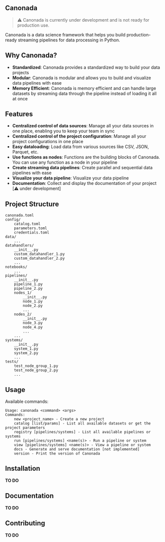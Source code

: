 ## Canonada
> ⚠️ Canonada is currently under development and is not ready for production use. 

Canonada is a data science framework that helps you build production-ready streaming pipelines for data processing in Python.

## Why Canonada?
- **Standardized**: Canonada provides a standardized way to build your data projects
- **Modular**: Canonada is modular and allows you to build and visualize data pipelines with ease
- **Memory Efficient**: Canonada is memory efficient and can handle large datasets by streaming data through the pipeline instead of loading it all at once

## Features
- **Centralized control of data sources**: Manage all your data sources in one place, enabling you to keep your team in sync
- **Centralized control of the project configuration**: Manage all your project configurations in one place
- **Easy dataloading**: Load data from various sources like CSV, JSON, Parquet, etc.
- **Use functions as nodes**: Functions are the building blocks of Canonada. You can use any function as a node in your pipeline
- **Create streaming data pipelines**: Create parallel and sequential data pipelines with ease
- **Visualize your data pipeline**: Visualize your data pipeline
- **Documentation**: Collect and display the documentation of your project [⚠️ under development]

## Project Structure
```
canonada.toml
config/
    catalog.toml
    parameters.toml
    credentials.toml
data/
    ...
datahandlers/
    __init__.py
    custom_datahandler_1.py
    custom_datahandler_2.py
    ...
notebooks/
    ...
pipelines/
    __init__.py
    pipeline_1.py
    pipeline_2.py
    nodes_1/
        __init__.py
        node_1.py
        node_2.py
        ...
    nodes_2/
        __init__.py
        node_3.py
        node_4.py
        ...
    ...
systems/
    __init__.py
    system_1.py
    system_2.py
    ...
tests/
    test_node_group_1.py
    test_node_group_2.py
    ...
```

## Usage
Available commands:
```
Usage: canonada <command> <args>
Commands:
    new <project_name> - Create a new project
    catalog [list/params] - List all available datasets or get the project parameters
    registry [pipelines/systems] - List all available pipelines or systems
    run [pipelines/systems] <name(s)> - Run a pipeline or system
    view [pipelines/systems] <name(s)> - View a pipeline or system
    docs - Generate and serve documentation [not implemented]
    version - Print the version of Canonada
```

## Installation
**TO DO**

## Documentation
**TO DO**

## Contributing
**TO DO**